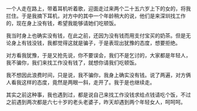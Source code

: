 一个人走在路上，带着耳机听着歌，迎面走过来两个二十五六岁上下的女的，将我拦住。于是我摘下耳机，对方中的其中一个年龄稍大的说，他们是来深圳找工作的，现在身上没有钱，希望我能够请她们吃顿饭。


我当时身上也确实没有钱，在此之前，还因为没有钱而用支付宝买的奶茶。但是无论身上有钱没钱，我都觉得这就是骗子，于是表现出犹豫的态度，想要拒绝。


对方看我犹豫，于是又抢先说，你不要误会，我们不是乞讨的，大家都是年轻人，我不骗你，我们来找工作没有钱了，就想你请我们吃顿饭。


我不想因此浪费时间，只是说，我不骗你，我身上确实没有钱。说了两遍，对方俩人看我这样的态度，竟然是两眼一斜，走开了。我于是也继续走。


其实之前这种事，我也遇到过，都是说自己来找工作没钱求给点钱请吃个饭，不过之前遇到两次都是六七十岁的老头老婆子，昨天却遇到两个年轻女人，呵呵呵。
